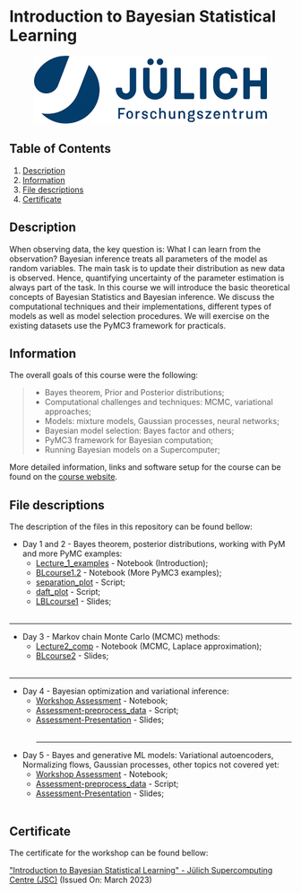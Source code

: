 #  Introduction to Bayesian Statistical Learning
<p align="center">
  <img src="images/banner.png">
</p>

## Table of Contents
1. [Description](#description)
2. [Information](#information)
3. [File descriptions](#files)
4. [Certificate](#certificate)

<a name="descripton"></a>
## Description

When observing data, the key question is: What I can learn from the observation? Bayesian inference treats all parameters of the model as random variables. The main task is to update their distribution as new data is observed. Hence, quantifying uncertainty of the parameter estimation is always part of the task. In this course we will introduce the basic theoretical concepts of Bayesian Statistics and Bayesian inference. We discuss the computational techniques and their implementations, different types of models as well as model selection procedures. We will exercise on the existing datasets use the PyMC3 framework for practicals.

<a name="information"></a>
## Information

The overall goals of this course were the following:
> - Bayes theorem, Prior and Posterior distributions;
> - Computational challenges and techniques: MCMC, variational approaches;
> - Models: mixture models, Gaussian processes, neural networks;
> - Bayesian model selection: Bayes factor and others;
> - PyMC3 framework for Bayesian computation;
> - Running Bayesian models on a Supercomputer;

More detailed information, links and software setup for the course can be found on the [course website](https://notes.desy.de/75r5l7QJQu6pVqHBFjYEzw?view).

<a name="files"></a>
## File descriptions

The description of the files in this repository can be found bellow:
- Day 1 and 2 - Bayes theorem, posterior distributions, working with PyM and more PyMC examples:
  - [Lecture_1_examples](https://github.com/HROlive/Introduction-to-Bayesian-Statistical-Learning/blob/main/Day%201%20and%202/Lecture_1_examples.ipynb) - Notebook (Introduction);
  - [BLcourse1.2](https://github.com/HROlive/Introduction-to-Bayesian-Statistical-Learning/blob/main/Day%201%20and%202/BLcourse1.2.ipynb) - Notebook (More PyMC3 examples);
  - [separation_plot](https://github.com/HROlive/Introduction-to-Bayesian-Statistical-Learning/blob/main/Day%201%20and%202/separation_plot.py) - Script;
  - [daft_plot](https://github.com/HROlive/Introduction-to-Bayesian-Statistical-Learning/blob/main/Day%201%20and%202/daft_plot.py) - Script;
  - [LBLcourse1](https://github.com/HROlive/Introduction-to-Bayesian-Statistical-Learning/blob/main/Day%201%20and%202/BLcourse1.pdf) - Slides;
<br></br>
______________
- Day 3 - Markov chain Monte Carlo (MCMC) methods:
  - [Lecture2_comp](https://github.com/HROlive/Introduction-to-Bayesian-Statistical-Learning/blob/main/Day%203/Lecture2_comp.ipynb) - Notebook (MCMC, Laplace approximation);
  - [BLcourse2](https://github.com/HROlive/Introduction-to-Bayesian-Statistical-Learning/blob/main/Day%203/BLcourse2.pdf) - Slides;
<br></br>
______________
- Day 4 - Bayesian optimization and variational inference:
  - [Workshop Assessment](https://github.com/HROlive/Applications-of-AI-for-Anomaly-Detection/blob/main/Assessment.ipynb) - Notebook;
  - [Assessment-preprocess_data](https://github.com/HROlive/Applications-of-AI-for-Anomaly-Detection/blob/main/Assessment-preprocess_data.py) - Script;
  - [Assessment-Presentation](https://github.com/HROlive/Applications-of-AI-for-Anomaly-Detection/blob/main/Assessment-Presentation.pptx) - Slides;
<br></br>
    ______________
- Day 5 - Bayes and generative ML models: Variational autoencoders, Normalizing flows, Gaussian processes, other topics not covered yet:
  - [Workshop Assessment](https://github.com/HROlive/Applications-of-AI-for-Anomaly-Detection/blob/main/Assessment.ipynb) - Notebook;
  - [Assessment-preprocess_data](https://github.com/HROlive/Applications-of-AI-for-Anomaly-Detection/blob/main/Assessment-preprocess_data.py) - Script;
  - [Assessment-Presentation](https://github.com/HROlive/Applications-of-AI-for-Anomaly-Detection/blob/main/Assessment-Presentation.pptx) - Slides;
<br></br>

<a name="certificate"></a>
## Certificate

The certificate for the workshop can be found bellow:

["Introduction to Bayesian Statistical Learning" - Jülich Supercomputing Centre (JSC)]() (Issued On: March 2023)
